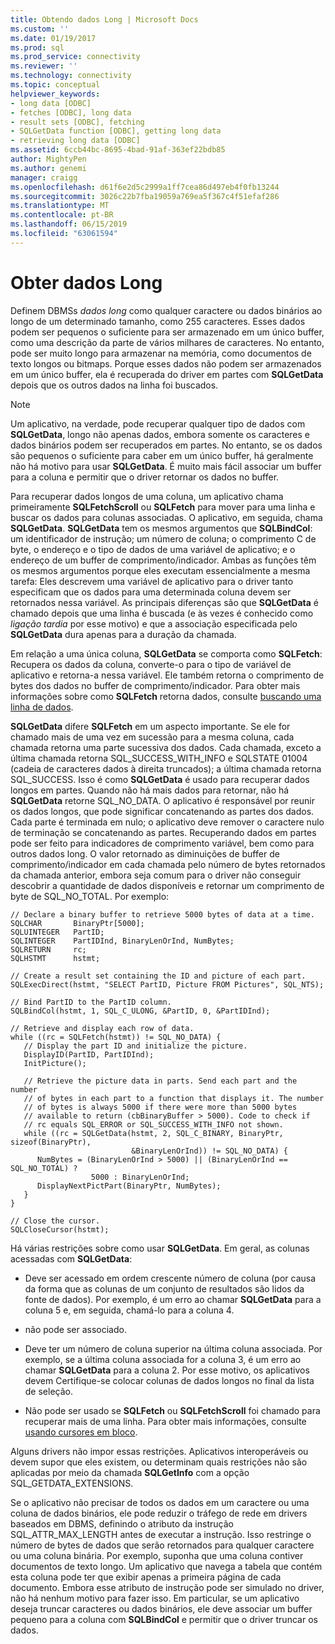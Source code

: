 ```yaml
---
title: Obtendo dados Long | Microsoft Docs
ms.custom: ''
ms.date: 01/19/2017
ms.prod: sql
ms.prod_service: connectivity
ms.reviewer: ''
ms.technology: connectivity
ms.topic: conceptual
helpviewer_keywords:
- long data [ODBC]
- fetches [ODBC], long data
- result sets [ODBC], fetching
- SQLGetData function [ODBC], getting long data
- retrieving long data [ODBC]
ms.assetid: 6ccb44bc-8695-4bad-91af-363ef22bdb85
author: MightyPen
ms.author: genemi
manager: craigg
ms.openlocfilehash: d61f6e2d5c2999a1ff7cea86d497eb4f0fb13244
ms.sourcegitcommit: 3026c22b7fba19059a769ea5f367c4f51efaf286
ms.translationtype: MT
ms.contentlocale: pt-BR
ms.lasthandoff: 06/15/2019
ms.locfileid: "63061594"
---
```

# <a name="getting-long-data"></a>Obter dados Long
Definem DBMSs *dados long* como qualquer caractere ou dados binários ao longo de um determinado tamanho, como 255 caracteres. Esses dados podem ser pequenos o suficiente para ser armazenado em um único buffer, como uma descrição da parte de vários milhares de caracteres. No entanto, pode ser muito longo para armazenar na memória, como documentos de texto longos ou bitmaps. Porque esses dados não podem ser armazenados em um único buffer, ela é recuperada do driver em partes com **SQLGetData** depois que os outros dados na linha foi buscados.  
  
> [!NOTE]  
>  Um aplicativo, na verdade, pode recuperar qualquer tipo de dados com **SQLGetData**, longo não apenas dados, embora somente os caracteres e dados binários podem ser recuperados em partes. No entanto, se os dados são pequenos o suficiente para caber em um único buffer, há geralmente não há motivo para usar **SQLGetData**. É muito mais fácil associar um buffer para a coluna e permitir que o driver retornar os dados no buffer.  
  
 Para recuperar dados longos de uma coluna, um aplicativo chama primeiramente **SQLFetchScroll** ou **SQLFetch** para mover para uma linha e buscar os dados para colunas associadas. O aplicativo, em seguida, chama **SQLGetData**. **SQLGetData** tem os mesmos argumentos que **SQLBindCol**: um identificador de instrução; um número de coluna; o comprimento C de byte, o endereço e o tipo de dados de uma variável de aplicativo; e o endereço de um buffer de comprimento/indicador. Ambas as funções têm os mesmos argumentos porque eles executam essencialmente a mesma tarefa: Eles descrevem uma variável de aplicativo para o driver tanto especificam que os dados para uma determinada coluna devem ser retornados nessa variável. As principais diferenças são que **SQLGetData** é chamado depois que uma linha é buscada (e às vezes é conhecido como *ligação tardia* por esse motivo) e que a associação especificada pelo **SQLGetData**  dura apenas para a duração da chamada.  
  
 Em relação a uma única coluna, **SQLGetData** se comporta como **SQLFetch**: Recupera os dados da coluna, converte-o para o tipo de variável de aplicativo e retorna-a nessa variável. Ele também retorna o comprimento de bytes dos dados no buffer de comprimento/indicador. Para obter mais informações sobre como **SQLFetch** retorna dados, consulte [buscando uma linha de dados](../../../odbc/reference/develop-app/fetching-a-row-of-data.md).  
  
 **SQLGetData** difere **SQLFetch** em um aspecto importante. Se ele for chamado mais de uma vez em sucessão para a mesma coluna, cada chamada retorna uma parte sucessiva dos dados. Cada chamada, exceto a última chamada retorna SQL_SUCCESS_WITH_INFO e SQLSTATE 01004 (cadeia de caracteres dados à direita truncados); a última chamada retorna SQL_SUCCESS. Isso é como **SQLGetData** é usado para recuperar dados longos em partes. Quando não há mais dados para retornar, não há **SQLGetData** retorne SQL_NO_DATA. O aplicativo é responsável por reunir os dados longos, que pode significar concatenando as partes dos dados. Cada parte é terminada em nulo; o aplicativo deve remover o caractere nulo de terminação se concatenando as partes. Recuperando dados em partes pode ser feito para indicadores de comprimento variável, bem como para outros dados long. O valor retornado as diminuições de buffer de comprimento/indicador em cada chamada pelo número de bytes retornados da chamada anterior, embora seja comum para o driver não conseguir descobrir a quantidade de dados disponíveis e retornar um comprimento de byte de SQL_NO_TOTAL. Por exemplo:  
  
```  
// Declare a binary buffer to retrieve 5000 bytes of data at a time.  
SQLCHAR       BinaryPtr[5000];  
SQLUINTEGER   PartID;  
SQLINTEGER    PartIDInd, BinaryLenOrInd, NumBytes;  
SQLRETURN     rc;   
SQLHSTMT      hstmt;  
  
// Create a result set containing the ID and picture of each part.  
SQLExecDirect(hstmt, "SELECT PartID, Picture FROM Pictures", SQL_NTS);  
  
// Bind PartID to the PartID column.  
SQLBindCol(hstmt, 1, SQL_C_ULONG, &PartID, 0, &PartIDInd);  
  
// Retrieve and display each row of data.  
while ((rc = SQLFetch(hstmt)) != SQL_NO_DATA) {  
   // Display the part ID and initialize the picture.  
   DisplayID(PartID, PartIDInd);  
   InitPicture();  
  
   // Retrieve the picture data in parts. Send each part and the number   
   // of bytes in each part to a function that displays it. The number   
   // of bytes is always 5000 if there were more than 5000 bytes   
   // available to return (cbBinaryBuffer > 5000). Code to check if   
   // rc equals SQL_ERROR or SQL_SUCCESS_WITH_INFO not shown.  
   while ((rc = SQLGetData(hstmt, 2, SQL_C_BINARY, BinaryPtr, sizeof(BinaryPtr),  
                           &BinaryLenOrInd)) != SQL_NO_DATA) {  
      NumBytes = (BinaryLenOrInd > 5000) || (BinaryLenOrInd == SQL_NO_TOTAL) ?  
                  5000 : BinaryLenOrInd;  
      DisplayNextPictPart(BinaryPtr, NumBytes);  
   }  
}  
  
// Close the cursor.  
SQLCloseCursor(hstmt);  
```  
  
 Há várias restrições sobre como usar **SQLGetData**. Em geral, as colunas acessadas com **SQLGetData**:  
  
-   Deve ser acessado em ordem crescente número de coluna (por causa da forma que as colunas de um conjunto de resultados são lidos da fonte de dados). Por exemplo, é um erro ao chamar **SQLGetData** para a coluna 5 e, em seguida, chamá-lo para a coluna 4.  
  
-   não pode ser associado.  
  
-   Deve ter um número de coluna superior na última coluna associada. Por exemplo, se a última coluna associada for a coluna 3, é um erro ao chamar **SQLGetData** para a coluna 2. Por esse motivo, os aplicativos devem Certifique-se colocar colunas de dados longos no final da lista de seleção.  
  
-   Não pode ser usado se **SQLFetch** ou **SQLFetchScroll** foi chamado para recuperar mais de uma linha. Para obter mais informações, consulte [usando cursores em bloco](../../../odbc/reference/develop-app/using-block-cursors.md).  
  
 Alguns drivers não impor essas restrições. Aplicativos interoperáveis ou devem supor que eles existem, ou determinam quais restrições não são aplicadas por meio da chamada **SQLGetInfo** com a opção SQL_GETDATA_EXTENSIONS.  
  
 Se o aplicativo não precisar de todos os dados em um caractere ou uma coluna de dados binários, ele pode reduzir o tráfego de rede em drivers baseados em DBMS, definindo o atributo da instrução SQL_ATTR_MAX_LENGTH antes de executar a instrução. Isso restringe o número de bytes de dados que serão retornados para qualquer caractere ou uma coluna binária. Por exemplo, suponha que uma coluna contiver documentos de texto longo. Um aplicativo que navega a tabela que contém esta coluna pode ter que exibir apenas a primeira página de cada documento. Embora esse atributo de instrução pode ser simulado no driver, não há nenhum motivo para fazer isso. Em particular, se um aplicativo deseja truncar caracteres ou dados binários, ele deve associar um buffer pequeno para a coluna com **SQLBindCol** e permitir que o driver truncar os dados.
